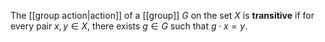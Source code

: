 The [[group action|action]] of a [[group]] $G$ on the set $X$ is **transitive** if for every pair $x,y \in X$, there exists $g\in G$ such that $g\cdot x=y$. 

